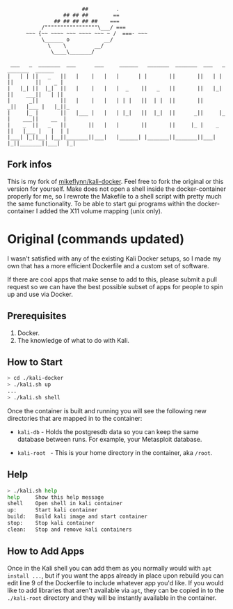 ```

                        ##         .
                  ## ## ##        ==
               ## ## ## ## ##    ===
           /"""""""""""""""""\___/ ===
      ~~~ {~~ ~~~~ ~~~ ~~~~ ~~~ ~ /  ===- ~~~
           \______ o           __/
             \    \         __/
              \____\_______/

 ___   _  _______  ___      ___     ______   _______  _______  ___   _  _______  ______
|   | | ||   _   ||   |    |   |   |      | |       ||       ||   | | ||       ||    _ |
|   |_| ||  |_|  ||   |    |   |   |  _    ||   _   ||       ||   |_| ||    ___||   | ||
|      _||       ||   |    |   |   | | |   ||  | |  ||       ||      _||   |___ |   |_||_
|     |_ |       ||   |___ |   |   | |_|   ||  |_|  ||      _||     |_ |    ___||    __  |
|    _  ||   _   ||       ||   |   |       ||       ||     |_ |    _  ||   |___ |   |  | |
|___| |_||__| |__||_______||___|   |______| |_______||_______||___| |_||_______||___|  |_|
```

## Fork infos

This is my fork of [mikeflynn/kali-docker](https://github.com/mikeflynn/kali-docker). Feel free to fork the original or this version for yourself.
Make does not open a shell inside the docker-container properly for me, so I rewrote the Makefile to a shell script with pretty much the same functionality.
To be able to start gui programs within the docker-container I added the X11 volume mapping (unix only).

# Original (commands updated)

I wasn't satisfied with any of the existing Kali Docker setups, so I made my own that has a more efficient Dockerfile and a custom set of software.

If there are cool apps that make sense to add to this, please submit a pull request so we can have the best possible subset of apps for people to spin up and use via Docker.

## Prerequisites

1. Docker.
2. The knowledge of what to do with Kali.

## How to Start

```bash
> cd ./kali-docker
> ./kali.sh up
...
> ./kali.sh shell
```

Once the container is built and running you will see the following new directories that are mapped in to the container:

* `kali-db` - Holds the postgresdb data so you can keep the same database between runs. For example, your Metasploit database.

* `kali-root ` - This is your home directory in the container, aka `/root`.

## Help

```bash
> ./kali.sh help
help     Show this help message
shell    Open shell in kali container
up:      Start kali container
build:   Build kali image and start container
stop:    Stop kali container
clean:   Stop and remove kali containers
```

## How to Add Apps

Once in the Kali shell you can add them as you normally would with `apt install ...`, but if you want the apps already in place upon rebuild you can edit line 9 of the Dockerfile to include whatever app you'd like. If you would like to add libraries that aren't available via `apt`, they can be copied in to the `./kali-root` directory and they will be instantly available in the container.
